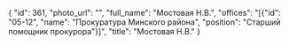 {
    "id": 361,
    "photo_url": "",
    "full_name": "Мостовая Н.В.",
    "offices": "[{\"id\": \"05-12\", \"name\": \"Прокуратура Минского района\", \"position\": \"Старший помощник прокурора\"}]",
    "title": "Мостовая Н.В."
}